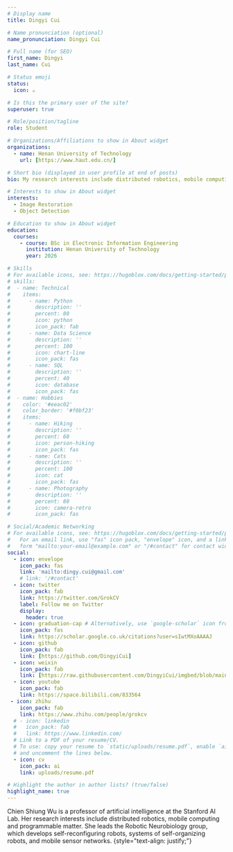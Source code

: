 ```yaml
---
# Display name
title: Dingyi Cui

# Name pronunciation (optional)
name_pronunciation: Dingyi Cui

# Full name (for SEO)
first_name: Dingyi
last_name: Cui

# Status emoji
status:
  icon: ☕️

# Is this the primary user of the site?
superuser: true

# Role/position/tagline
role: Student

# Organizations/Affiliations to show in About widget
organizations:
  - name: Henan University of Technology
    url: [https://www.haut.edu.cn/]

# Short bio (displayed in user profile at end of posts)
bio: My research interests include distributed robotics, mobile computing and programmable matter.

# Interests to show in About widget
interests:
  - Image Restoration
  - Object Detection

# Education to show in About widget
education:
  courses:
    - course: BSc in Electronic Information Engineering
      institution: Henan University of Technology
      year: 2026

# Skills
# For available icons, see: https://hugoblox.com/docs/getting-started/page-builder/#icons
# skills:
#  - name: Technical
#    items:
#      - name: Python
#        description: ''
#        percent: 80
#        icon: python
#        icon_pack: fab
#      - name: Data Science
#        description: ''
#        percent: 100
#        icon: chart-line
#        icon_pack: fas
#      - name: SQL
#        description: ''
#        percent: 40
#        icon: database
#        icon_pack: fas
#  - name: Hobbies
#    color: '#eeac02'
#    color_border: '#f0bf23'
#    items:
#      - name: Hiking
#        description: ''
#        percent: 60
#        icon: person-hiking
#        icon_pack: fas
#      - name: Cats
#        description: ''
#        percent: 100
#        icon: cat
#        icon_pack: fas
#      - name: Photography
#        description: ''
#        percent: 80
#        icon: camera-retro
#        icon_pack: fas

# Social/Academic Networking
# For available icons, see: https://hugoblox.com/docs/getting-started/page-builder/#icons
#   For an email link, use "fas" icon pack, "envelope" icon, and a link in the
#   form "mailto:your-email@example.com" or "/#contact" for contact widget.
social:
  - icon: envelope
    icon_pack: fas
    link: 'mailto:dingy.cui@gmail.com'
    # link: '/#contact'
  - icon: twitter
    icon_pack: fab
    link: https://twitter.com/GrokCV
    label: Follow me on Twitter
    display:
      header: true
  - icon: graduation-cap # Alternatively, use `google-scholar` icon from `ai` icon pack
    icon_pack: fas
    link: https://scholar.google.co.uk/citations?user=sIwtMXoAAAAJ
  - icon: github
    icon_pack: fab
    link: [https://github.com/DingyiCui]
  - icon: weixin
    icon_pack: fab
    link: [https://raw.githubusercontent.com/DingyiCui/imgbed/blob/main/wechat%20picture/wechat.jpg]
  - icon: youtube
    icon_pack: fab
    link: https://space.bilibili.com/833564
 - icon: zhihu
    icon_pack: fab
    link: https://www.zhihu.com/people/grokcv
  # - icon: linkedin
  #   icon_pack: fab
  #   link: https://www.linkedin.com/
  # Link to a PDF of your resume/CV.
  # To use: copy your resume to `static/uploads/resume.pdf`, enable `ai` icons in `params.yaml`,
  # and uncomment the lines below.
  - icon: cv
    icon_pack: ai
    link: uploads/resume.pdf

# Highlight the author in author lists? (true/false)
highlight_name: true
---
```


Chien Shiung Wu is a professor of artificial intelligence at the Stanford AI Lab. Her research interests include distributed robotics, mobile computing and programmable matter. She leads the Robotic Neurobiology group, which develops self-reconfiguring robots, systems of self-organizing robots, and mobile sensor networks.
{style="text-align: justify;"}
